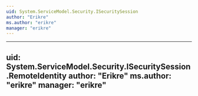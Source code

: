 ```yaml
---
uid: System.ServiceModel.Security.ISecuritySession
author: "Erikre"
ms.author: "erikre"
manager: "erikre"
---
```


---
uid: System.ServiceModel.Security.ISecuritySession.RemoteIdentity
author: "Erikre"
ms.author: "erikre"
manager: "erikre"
---
